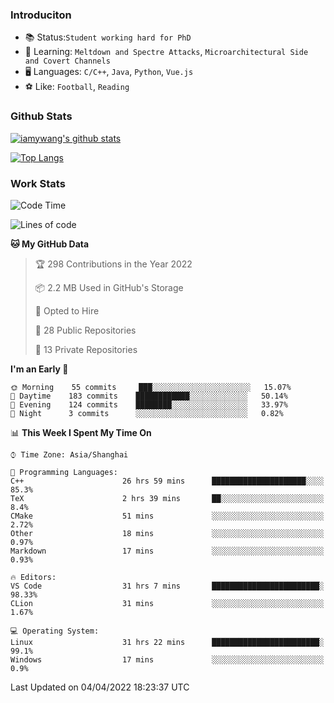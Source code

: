 ### Introduciton

- 📚 Status:`Student working hard for PhD`
- 🔎 Learning: `Meltdown and Spectre Attacks`, `Microarchitectural Side and Covert Channels`
- 🖥️ Languages: `C/C++`, `Java`, `Python`, `Vue.js`
- ⚽ Like: `Football`, `Reading`

### Github Stats

[![iamywang's github stats](https://github-readme-stats.vercel.app/api?username=iamywang&count_private=true&show_icons=true)]()

[![Top Langs](https://github-readme-stats.vercel.app/api/top-langs/?username=iamywang&layout=compact)]()

### Work Stats

<!--START_SECTION:waka-->
![Code Time](http://img.shields.io/badge/Code%20Time-245%20hrs%2025%20mins-blue)

![Lines of code](https://img.shields.io/badge/From%20Hello%20World%20I%27ve%20Written-523%20Thousand%20lines%20of%20code-blue)

**🐱 My GitHub Data** 

> 🏆 298 Contributions in the Year 2022
 > 
> 📦 2.2 MB Used in GitHub's Storage 
 > 
> 💼 Opted to Hire
 > 
> 📜 28 Public Repositories 
 > 
> 🔑 13 Private Repositories  
 > 
**I'm an Early 🐤** 

```text
🌞 Morning    55 commits     ███░░░░░░░░░░░░░░░░░░░░░░   15.07% 
🌆 Daytime    183 commits    ████████████░░░░░░░░░░░░░   50.14% 
🌃 Evening    124 commits    ████████░░░░░░░░░░░░░░░░░   33.97% 
🌙 Night      3 commits      ░░░░░░░░░░░░░░░░░░░░░░░░░   0.82%

```


📊 **This Week I Spent My Time On** 

```text
⌚︎ Time Zone: Asia/Shanghai

💬 Programming Languages: 
C++                      26 hrs 59 mins      █████████████████████░░░░   85.3% 
TeX                      2 hrs 39 mins       ██░░░░░░░░░░░░░░░░░░░░░░░   8.4% 
CMake                    51 mins             ░░░░░░░░░░░░░░░░░░░░░░░░░   2.72% 
Other                    18 mins             ░░░░░░░░░░░░░░░░░░░░░░░░░   0.97% 
Markdown                 17 mins             ░░░░░░░░░░░░░░░░░░░░░░░░░   0.93%

🔥 Editors: 
VS Code                  31 hrs 7 mins       ████████████████████████░   98.33% 
CLion                    31 mins             ░░░░░░░░░░░░░░░░░░░░░░░░░   1.67%

💻 Operating System: 
Linux                    31 hrs 22 mins      ████████████████████████░   99.1% 
Windows                  17 mins             ░░░░░░░░░░░░░░░░░░░░░░░░░   0.9%

```


 Last Updated on 04/04/2022 18:23:37 UTC
<!--END_SECTION:waka-->
